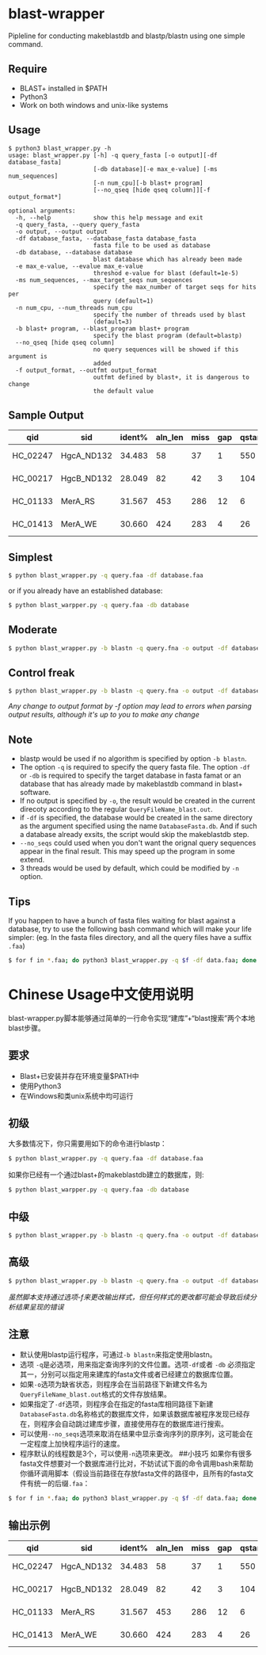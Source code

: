 # blast-wrapper
Pipleline for conducting makeblastdb and blastp/blastn using one simple command.
## Require
- BLAST+ installed in $PATH
- Python3
- Work on both windows and unix-like systems
## Usage
```
$ python3 blast_wrapper.py -h
usage: blast_wrapper.py [-h] -q query_fasta [-o output][-df database_fasta]
                        [-db database][-e max_e-value] [-ms num_sequences]
                        [-n num_cpu][-b blast+ program]
                        [--no_qseq [hide qseq column]][-f output_format*]

optional arguments:
  -h, --help            show this help message and exit
  -q query_fasta, --query query_fasta
  -o output, --output output
  -df database_fasta, --database_fasta database_fasta
                        fasta file to be used as database
  -db database, --database database
                        blast database which has already been made
  -e max_e-value, --evalue max_e-value
                        threshod e-value for blast (default=1e-5)
  -ms num_sequences, --max_target_seqs num_sequences
                        specify the max_number of target seqs for hits per
                        query (default=1)
  -n num_cpu, --num_threads num_cpu
                        specify the number of threads used by blast
                        (default=3)
  -b blast+ program, --blast_program blast+ program
                        specify the blast program (default=blastp)
  --no_qseq [hide qseq column]
                        no query sequences will be showed if this argument is
                        added
  -f output_format, --outfmt output_format
                        outfmt defined by blast+, it is dangerous to change
                        the default value
```
## Sample Output
qid | sid | ident% | aln_len | miss | gap | qstart | qend | sstart | send | qlen | slen | evalue | bitscore | qcov% | qseq
--- | --- | ------ | ------- | ---- | --- | ------ | ---- | ------ | ---- | ---- | ---- | ------ | -------- | ----- | ----
HC_02247 | HgcA_ND132 | 34.483 | 58 | 37 | 1 | 550 | 607 | 9 | 65 | 608 | 95 | 1.42e-08 | 43.1 | 9.4 | MEAVE...
HC_00217 | HgcB_ND132 | 28.049 | 82 | 42 | 3 | 104 | 176 | 18 | 91 | 220 | 95 | 8.56e-06 | 33.5 | 32.7 | METVE...
HC_01133 | MerA_RS | 31.567 | 453 | 286 | 12 | 6 | 445 | 9 | 450 | 466 | 480 | 2.88e-55 | 182 | 94.2 | MSKVH...
HC_01413 | MerA_WE | 30.660 | 424 | 283 | 4 | 26 | 443 | 114 | 532 | 455 | 554 | 7.74e-63 | 204 | 91.6 | MDFFD...
## Simplest
```bash
$ python blast_wrapper.py -q query.faa -df database.faa
```
or if you already have an established database:
```bash
$ python blast_warpper.py -q query.faa -db database
```
## Moderate
```bash
$ python blast_wrapper.py -b blastn -q query.fna -o output -df database.fna -e 1e-10 -n 5
```

## Control freak
```bash
$ python blast_wrapper.py -b blastn -q query.fna -o output -df database.fna -e 1e-10 -n 5 -ms 3 --no_qseq
```
*Any change to output format by -f option may lead to errors when parsing output results, although it's up to you to make any change*

## Note
- blastp would be used if no algorithm is specified by option `-b blastn`.
- The option `-q` is required to specify the query fasta file. The option `-df` or `-db` is required to specify the target database in fasta famat or an database that has already made by makeblastdb command in blast+ software.
- If no output is specified by `-o`, the result would be created in the current direcoty according to the regular `QueryFileName_blast.out`.
- if `-df` is specified, the database would be created in the same directory as the argument specified using the name `DatabaseFasta.db`. And if such a database already exsits, the script would skip the makeblastdb step.
- `--no_seqs` could used when you don't want the orignal query sequences appear in the final result. This may speed up the program in some extend.
- 3 threads would be used by default, which could be modified by `-n` option.

## Tips
If you happen to have a bunch of fasta files waiting for blast against a database, try to use the following bash command which will make your life simpler: (eg. In the fasta files directory, and all the query files have a suffix `.faa`)
```bash
$ for f in *.faa; do python3 blast_wrapper.py -q $f -df data.faa; done
```

# Chinese Usage中文使用说明
blast-wrapper.py脚本能够通过简单的一行命令实现“建库”+“blast搜索”两个本地blast步骤。
## 要求
- Blast+已安装并存在环境变量$PATH中
- 使用Python3
- 在Windows和类unix系统中均可运行
## 初级

大多数情况下，你只需要用如下的命令进行blastp：

```bash
$ python blast_wrapper.py -q query.faa -df database.faa
```
如果你已经有一个通过blast+的makeblastdb建立的数据库，则:
```bash
$ python blast_warpper.py -q query.faa -db database
```
## 中级
```bash
$ python blast_wrapper.py -b blastn -q query.fna -o output -df database.fna -e 1e-10 -n 5
```

## 高级
```bash
$ python blast_wrapper.py -b blastn -q query.fna -o output -df database.fna -e 1e-10 -n 5 -ms 3 --no_qseq
```
*虽然脚本支持通过选项-f来更改输出样式，但任何样式的更改都可能会导致后续分析结果呈现的错误*

## 注意
- 默认使用blastp运行程序，可通过`-b blastn`来指定使用blastn。
- 选项 `-q`是必选项，用来指定查询序列的文件位置。选项`-df`或者 `-db` 必须指定其一，分别可以指定用来建库的fasta文件或者已经建立的数据库位置。
- 如果`-o`选项为缺省状态，则程序会在当前路径下新建文件名为 `QueryFileName_blast.out`格式的文件存放结果。
- 如果指定了`-df`选项，则程序会在指定的fasta库相同路径下新建`DatabaseFasta.db`名称格式的数据库文件，如果该数据库被程序发现已经存在，则程序会自动跳过建库步骤，直接使用存在的数据库进行搜索。
- 可以使用`--no_seqs`选项来取消在结果中显示查询序列的原序列，这可能会在一定程度上加快程序运行的速度。 
- 程序默认的线程数是3个，可以使用`-n`选项来更改。
##小技巧
如果你有很多fasta文件想要对一个数据库进行比对，不妨试试下面的命令调用bash来帮助你循环调用脚本（假设当前路径在存放fasta文件的路径中，且所有的fasta文件有统一的后缀`.faa`：
```bash
$ for f in *.faa; do python3 blast_wrapper.py -q $f -df data.faa; done
```

## 输出示例

qid | sid | ident% | aln_len | miss | gap | qstart | qend | sstart | send | qlen | slen | evalue | bitscore | qcov% | qseq
--- | --- | ------ | ------- | ---- | --- | ------ | ---- | ------ | ---- | ---- | ---- | ------ | -------- | ----- | ----
HC_02247 | HgcA_ND132 | 34.483 | 58 | 37 | 1 | 550 | 607 | 9 | 65 | 608 | 95 | 1.42e-08 | 43.1 | 9.4 | MEAVE...
HC_00217 | HgcB_ND132 | 28.049 | 82 | 42 | 3 | 104 | 176 | 18 | 91 | 220 | 95 | 8.56e-06 | 33.5 | 32.7 | METVE...
HC_01133 | MerA_RS | 31.567 | 453 | 286 | 12 | 6 | 445 | 9 | 450 | 466 | 480 | 2.88e-55 | 182 | 94.2 | MSKVH...
HC_01413 | MerA_WE | 30.660 | 424 | 283 | 4 | 26 | 443 | 114 | 532 | 455 | 554 | 7.74e-63 | 204 | 91.6 | MDFFD...
